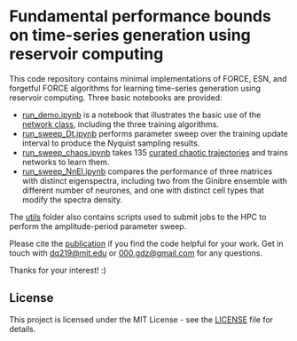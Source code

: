 # Fundamental performance bounds on time-series generation using reservoir computing

This code repository contains minimal implementations of FORCE, ESN, and forgetful FORCE algorithms for learning time-series generation using reservoir computing. Three basic notebooks are provided:

- [run_demo.ipynb](./run_demo.ipynb) is a notebook that illustrates the basic use of the [network class](./utils/modules.py), including the three training algorithms.
- [run_sweep_Dt.ipynb](./run_sweep_Dt.ipynb) performs parameter sweep over the training update interval to produce the Nyquist sampling results.
- [run_sweep_chaos.ipynb](./run_sweep_chaos.ipynb) takes 135 [curated chaotic trajectories](https://github.com/williamgilpin/dysts) and trains networks to learn them.
- [run_sweep_NnEI.ipynb](./run_sweep_NnEI.ipynb) compares the performance of three matrices with distinct eigenspectra, including two from the Ginibre ensemble with different number of neurones, and one with distinct cell types that modify the spectra density.

The [utils](./utils) folder also contains scripts used to submit jobs to the HPC to perform the amplitude-period parameter sweep.

Please cite the [publication](https://arxiv.org/abs/2410.20393) if you find the code helpful for your work. Get in touch with dq219@mit.edu or 000.gdz@gmail.com for any questions.

Thanks for your interest! :)

## License
This project is licensed under the MIT License - see the [LICENSE](./LICENSE) file for details.
